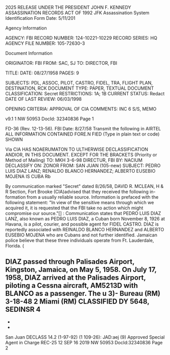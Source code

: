 2025 RELEASE UNDER THE PRESIDENT JOHN F. KENNEDY ASSASSINATION RECORDS ACT OF 1992
JFK Assassination System
Identification Form Date: 5/11/201

Agency Information

AGENCY: FBI
RECORD NUMBER: 124-10221-10229
RECORD SERIES: HQ
AGENCY FILE NUMBER: 105-72630-3

Document Information

ORIGINATOR: FBI
FROM: SAC, SJ
TO: DIRECTOR, FBI

TITLE:
DATE: 08/27/1958
PAGES: 9

SUBJECTS: PDL, ASSOC, PILOT, CASTRO, FIDEL, TRA, FLIGHT PLAN,
DESTINATION, RCK
DOCUMENT TYPE: PAPER, TEXTUAL DOCUMENT
CLASSIFICATION: Secret
RESTRICTIONS: 1A; 1B
CURRENT STATUS: Redact
DATE OF LAST REVIEW: 06/03/1998

OPENING CRITERIA: APPROVAL OF CIA
COMMENTS: INC 6 S/S, MEMO

v9.1 1
NW 50953 DocId: 32340836 Page 1

FD-36 (Rev. 12-13-56).
FBI
Date: 8/27/58
Transmit the following in AIRTEL ALL INFORMATION CONTAINED
FORE.N
FIED
(Type in plain text or code) SHOWN

Via CIA HAS NOAERUMATON TO
ULTHERWISE
DECLASSIFICATION ANDIOR,
IN THIS DOCUMENT. EXCEPT FOR THE BRACKETS
(Priority or Method of Mailing)
TO: MKH 3-6-98 DIRECTUR, FBI BY: NACIUM
DECLASSIFY ON: ZONOR
FROM: SAN JUAN (105-new)
SUBJECT: PEDRO LUIS DIAZ LANZ;
RENALDO BLANCO HERNANDEZ;
ALBERTO EUSEBIO MOJENA
IS CUBA
Rb

By communication marked "Secret" dated
8/26/58, DAVID R. MCLEAN, H & R Section, Fort Brooke
(CIA)advised that they received the following in-
formation from a usually reliable source. Information
is prefaced with the following statement: "In view of
the sensitive means through which we acquired it, it
is requested that the FBI take no action which might
compromise our source."[]
:
Communication states that PEDRO LUIS DIAZ
LANZ, also known as PEDRO LUIS DIAZ, a Cuban born
November 8, 1926 at Havana, is a pilot, courier, and
possible agent for FIDEL CASTRO. DIAZ is reportedly
associated with REINALDO BLANCO HERNANDEZ and ALBERTO
EUSEBIO MOJENA who are Cubans and not further identified.
Jamaican police believe that these three individuals
operate from Ft. Lauderdale, Florida. (

DIAZ passed through Palisades Airport,
Kingston, Jamaica, on May 5, 1958. On July 17, 1958,
DIAZ arrived at the Palisades Airport, piloting a Cessna
aircraft, AM5213D with BLANCO as a passenger. The u
3)- Bureau (RM) 3-18-48
2 Miami (RM) CLASSIFIED DY 5648, SEDINSR
4
-
-
-
San Juan DECLASS 14.2
(1-97-92)
(1 109-26):
JAD:aej
(9)
Approved
Special Agent in Charge
REC-25
12 SEP 16
2019
NW 50953 DocId:32340836 Page 2
